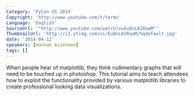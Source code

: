 ```yaml
---
Category: 'PyCon US 2014'
Copyright: 'http://www.youtube.com/t/terms'
Language: 'English'
SourceUrl: '"http://www.youtube.com/watch?v=Eu8nLAIRuwM"'
ThumbnailUrl: 'http://i1.ytimg.com/vi/Eu8nLAIRuwM/hqdefault.jpg'
date: '2014-04-12'
speakers: [Hannah Aizenman]
tags: []
---
```

When people hear of matplotlib, they think rudimentary graphs that will need to be touched up in photoshop. This tutorial aims to teach attendees how to exploit the functionality provided by various matplotlib libraries to create professional looking data visualizations.